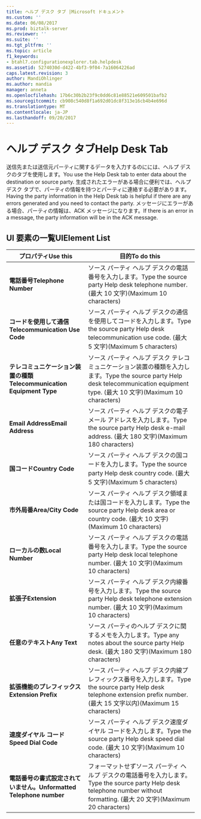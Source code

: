 ```yaml
---
title: ヘルプ デスク タブ |Microsoft ドキュメント
ms.custom: ''
ms.date: 06/08/2017
ms.prod: biztalk-server
ms.reviewer: ''
ms.suite: ''
ms.tgt_pltfrm: ''
ms.topic: article
f1_keywords:
- btahl7.configurationexplorer.tab.helpdesk
ms.assetid: 5274030d-d422-4bf3-9f04-7a16064226ad
caps.latest.revision: 3
author: MandiOhlinger
ms.author: mandia
manager: anneta
ms.openlocfilehash: 17b6c30b2b23f9c0dd6c81e88521e609501bafb2
ms.sourcegitcommit: cb908c540d8f1a692d01dc8f313e16cb4b4e696d
ms.translationtype: MT
ms.contentlocale: ja-JP
ms.lasthandoff: 09/20/2017
---
```

# <a name="help-desk-tab"></a><span data-ttu-id="21eb0-102">ヘルプ デスク タブ</span><span class="sxs-lookup"><span data-stu-id="21eb0-102">Help Desk Tab</span></span>
<span data-ttu-id="21eb0-103">送信先または送信元パーティに関するデータを入力するのにには、ヘルプ デスクのタブを使用します。</span><span class="sxs-lookup"><span data-stu-id="21eb0-103">You use the Help Desk tab to enter data about the destination or source party.</span></span> <span data-ttu-id="21eb0-104">生成されたエラーがある場合に便利では、ヘルプ デスク タブで、パーティの情報を持つとパーティに連絡する必要があります。</span><span class="sxs-lookup"><span data-stu-id="21eb0-104">Having the party information in the Help Desk tab is helpful if there are any errors generated and you need to contact the party.</span></span> <span data-ttu-id="21eb0-105">メッセージにエラーがある場合、パーティの情報は、ACK メッセージになります。</span><span class="sxs-lookup"><span data-stu-id="21eb0-105">If there is an error in a message, the party information will be in the ACK message.</span></span>  
  
## <a name="uielement-list"></a><span data-ttu-id="21eb0-106">UI 要素の一覧</span><span class="sxs-lookup"><span data-stu-id="21eb0-106">UIElement List</span></span>  
  
|<span data-ttu-id="21eb0-107">プロパティ</span><span class="sxs-lookup"><span data-stu-id="21eb0-107">Use this</span></span>|<span data-ttu-id="21eb0-108">目的</span><span class="sxs-lookup"><span data-stu-id="21eb0-108">To do this</span></span>|  
|--------------|----------------|  
|<span data-ttu-id="21eb0-109">**電話番号**</span><span class="sxs-lookup"><span data-stu-id="21eb0-109">**Telephone Number**</span></span>|<span data-ttu-id="21eb0-110">ソース パーティ ヘルプ デスクの電話番号を入力します。</span><span class="sxs-lookup"><span data-stu-id="21eb0-110">Type the source party Help desk telephone number.</span></span> <span data-ttu-id="21eb0-111">(最大 10 文字)</span><span class="sxs-lookup"><span data-stu-id="21eb0-111">(Maximum 10 characters)</span></span>|  
|<span data-ttu-id="21eb0-112">**コードを使用して通信**</span><span class="sxs-lookup"><span data-stu-id="21eb0-112">**Telecommunication Use Code**</span></span>|<span data-ttu-id="21eb0-113">ソース パーティ ヘルプ デスクの通信を使用してコードを入力します。</span><span class="sxs-lookup"><span data-stu-id="21eb0-113">Type the source party Help desk telecommunication use code.</span></span> <span data-ttu-id="21eb0-114">(最大 5 文字)</span><span class="sxs-lookup"><span data-stu-id="21eb0-114">(Maximum 5 characters)</span></span>|  
|<span data-ttu-id="21eb0-115">**テレコミュニケーション装置の種類**</span><span class="sxs-lookup"><span data-stu-id="21eb0-115">**Telecommunication Equipment Type**</span></span>|<span data-ttu-id="21eb0-116">ソース パーティ ヘルプ デスク テレコミュニケーション装置の種類を入力します。</span><span class="sxs-lookup"><span data-stu-id="21eb0-116">Type the source party Help desk telecommunication equipment type.</span></span> <span data-ttu-id="21eb0-117">(最大 10 文字)</span><span class="sxs-lookup"><span data-stu-id="21eb0-117">(Maximum 10 characters)</span></span>|  
|<span data-ttu-id="21eb0-118">**Email Address**</span><span class="sxs-lookup"><span data-stu-id="21eb0-118">**Email Address**</span></span>|<span data-ttu-id="21eb0-119">ソース パーティ ヘルプ デスクの電子メール アドレスを入力します。</span><span class="sxs-lookup"><span data-stu-id="21eb0-119">Type the source party Help desk e-mail address.</span></span> <span data-ttu-id="21eb0-120">(最大 180 文字)</span><span class="sxs-lookup"><span data-stu-id="21eb0-120">(Maximum 180 characters)</span></span>|  
|<span data-ttu-id="21eb0-121">**国コード**</span><span class="sxs-lookup"><span data-stu-id="21eb0-121">**Country Code**</span></span>|<span data-ttu-id="21eb0-122">ソース パーティ ヘルプ デスクの国コードを入力します。</span><span class="sxs-lookup"><span data-stu-id="21eb0-122">Type the source party Help desk country code.</span></span> <span data-ttu-id="21eb0-123">(最大 5 文字)</span><span class="sxs-lookup"><span data-stu-id="21eb0-123">(Maximum 5 characters)</span></span>|  
|<span data-ttu-id="21eb0-124">**市外局番**</span><span class="sxs-lookup"><span data-stu-id="21eb0-124">**Area/City Code**</span></span>|<span data-ttu-id="21eb0-125">ソース パーティ ヘルプ デスク領域または国コードを入力します。</span><span class="sxs-lookup"><span data-stu-id="21eb0-125">Type the source party Help desk area or country code.</span></span> <span data-ttu-id="21eb0-126">(最大 10 文字)</span><span class="sxs-lookup"><span data-stu-id="21eb0-126">(Maximum 10 characters)</span></span>|  
|<span data-ttu-id="21eb0-127">**ローカルの数**</span><span class="sxs-lookup"><span data-stu-id="21eb0-127">**Local Number**</span></span>|<span data-ttu-id="21eb0-128">ソース パーティ ヘルプ デスクの電話番号を入力します。</span><span class="sxs-lookup"><span data-stu-id="21eb0-128">Type the source party Help desk local telephone number.</span></span> <span data-ttu-id="21eb0-129">(最大 10 文字)</span><span class="sxs-lookup"><span data-stu-id="21eb0-129">(Maximum 10 characters)</span></span>|  
|<span data-ttu-id="21eb0-130">**拡張子**</span><span class="sxs-lookup"><span data-stu-id="21eb0-130">**Extension**</span></span>|<span data-ttu-id="21eb0-131">ソース パーティ ヘルプ デスク内線番号を入力します。</span><span class="sxs-lookup"><span data-stu-id="21eb0-131">Type the source party Help desk telephone extension number.</span></span> <span data-ttu-id="21eb0-132">(最大 10 文字)</span><span class="sxs-lookup"><span data-stu-id="21eb0-132">(Maximum 10 characters)</span></span>|  
|<span data-ttu-id="21eb0-133">**任意のテキスト**</span><span class="sxs-lookup"><span data-stu-id="21eb0-133">**Any Text**</span></span>|<span data-ttu-id="21eb0-134">ソース パーティのヘルプ デスクに関するメモを入力します。</span><span class="sxs-lookup"><span data-stu-id="21eb0-134">Type any notes about the source party Help desk.</span></span> <span data-ttu-id="21eb0-135">(最大 180 文字)</span><span class="sxs-lookup"><span data-stu-id="21eb0-135">(Maximum 180 characters)</span></span>|  
|<span data-ttu-id="21eb0-136">**拡張機能のプレフィックス**</span><span class="sxs-lookup"><span data-stu-id="21eb0-136">**Extension Prefix**</span></span>|<span data-ttu-id="21eb0-137">ソース パーティ ヘルプ デスク内線プレフィックス番号を入力します。</span><span class="sxs-lookup"><span data-stu-id="21eb0-137">Type the source party Help desk telephone extension prefix number.</span></span> <span data-ttu-id="21eb0-138">(最大 15 文字以内)</span><span class="sxs-lookup"><span data-stu-id="21eb0-138">(Maximum 15 characters)</span></span>|  
|<span data-ttu-id="21eb0-139">**速度ダイヤル コード**</span><span class="sxs-lookup"><span data-stu-id="21eb0-139">**Speed Dial Code**</span></span>|<span data-ttu-id="21eb0-140">ソース パーティ ヘルプ デスク速度ダイヤル コードを入力します。</span><span class="sxs-lookup"><span data-stu-id="21eb0-140">Type the source party Help desk speed dial code.</span></span> <span data-ttu-id="21eb0-141">(最大 10 文字)</span><span class="sxs-lookup"><span data-stu-id="21eb0-141">(Maximum 10 characters)</span></span>|  
|<span data-ttu-id="21eb0-142">**電話番号の書式設定されていません。**</span><span class="sxs-lookup"><span data-stu-id="21eb0-142">**Unformatted Telephone number**</span></span>|<span data-ttu-id="21eb0-143">フォーマットせずソース パーティ ヘルプ デスクの電話番号を入力します。</span><span class="sxs-lookup"><span data-stu-id="21eb0-143">Type the source party Help desk telephone number without formatting.</span></span> <span data-ttu-id="21eb0-144">(最大 20 文字)</span><span class="sxs-lookup"><span data-stu-id="21eb0-144">(Maximum 20 characters)</span></span>|